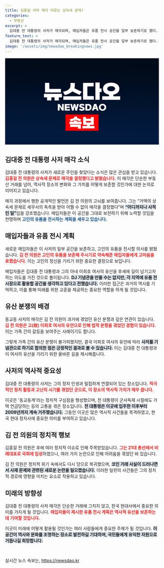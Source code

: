 ```yaml
---
title: 김홍걸 사저 매각 이유는 상속세 문제!
categories:
  - 부동산
excerpt: >
  김대중 전 대통령의 사저가 매각되며, 매입자들은 유품 전시 공간을 일부 보존하기로 했다. 김홍걸 전 의원은 거액의 상속세 문제로 매각을 결심했다고 밝히며, 기념관 건립 계획도 전했다. 이 역사적인 공간이 어떻게 재탄생할지, 그리고 유품 전시의 의미는 무엇일까? 클릭해서 자세히 알아보세요!
feature_text: >
  김대중 전 대통령의 사저가 매각되며, 매입자들은 유품 전시 공간을 일부 보존하기로 했다. 김홍걸 전 의원은 거액의 상속세 문제로 매각을 결심했다고 밝히며, 기념관 건립 계획도 전했다. 이 역사적인 공간이 어떻게 재탄생할지, 그리고 유품 전시의 의미는 무엇일까? 클릭해서 자세히 알아보세요!
image: '/assets/img/newsdao_breakingnews.jpg'
---
```


<p><img src="/assets/img/newsdao_breakingnews.jpg" alt="ontimetimes 속보" /></p>

<h2 data-ke-size="size26">김대중 전 대통령 사저 매각 소식</h2>

<p data-ke-size="size16">김대중 전 대통령의 사저가 새로운 주인을 찾았다는 소식은 많은 관심을 받고 있습니다. <b><span style="color: #ee2323;">김홍걸 전 의원은 상속세 문제로 매각을 결정했다고 밝혔습니다.</span></b> 이 매각은 단순한 부동산 거래를 넘어, 역사적 장소의 변화와 그 가치를 어떻게 보존할 것인가에 대한 논의로 이어지고 있습니다.</p>

<p data-ke-size="size16">매각 과정에서 행한 공개적인 발언은 김 전 의원의 고뇌를 보여줍니다. 그는 “거액의 상속세 문제로 세무서의 독촉을 받아 어쩔 수 없이 매각을 결정했다”며 <b><span style="background-color: #21538527;">“어디까지나 사적인 일”</span></b>임을 강조했습니다. 매입자들은 이 공간을 그대로 보전하기 위해 노력할 것임을 천명하며 <b><span style="color: #1a5490;">고인의 유품을 전시하는 계획을 세우고 있습니다.</span></b></p>

<h2 data-ke-size="size26">매입자들과 유품 전시 계획</h2>

<p data-ke-size="size16">새로운 매입자들은 이 사저의 일부 공간을 보존하고, 고인의 유품을 전시할 의사를 밝혔습니다. <b><span style="color: #ee2323;">김 전 의원은 고인의 유품을 보존해 주시기로 약속해준 매입자들에게 고마움을 표했습니다.</span></b> 이는 고인의 정신을 기리기 위한 중요한 결정으로 보입니다.</p>

<p data-ke-size="size16">매입자들은 김대중 전 대통령과 그의 아내 이희호 여사의 유산을 후세에 길이 남기고자 하는 의도를 가진 것으로 풀이됩니다. <b><span style="background-color: #21538527;">DJ 기념관을 만들 수는 없지만, 각 지역에 유품 전시장으로 활용할 공간을 생각하고 있다고 전했습니다.</span></b> 이러한 접근은 과거의 역사를 기억하고, 이를 통해 미래를 위한 교훈을 제공하는 중요한 역할을 하게 될 것입니다.</p>

<h2 data-ke-size="size26">유산 분쟁의 배경</h2>

<p data-ke-size="size16">동교동 사저의 매각은 김 전 의원이 과거에 겪었던 유산 분쟁과 깊은 연관이 있습니다. <b><span style="color: #ee2323;">김 전 의원은 고(故) 이희호 여사의 유언으로 인해 법적 분쟁을 겪었던 경험이 있습니다.</span></b> 이는 가족 간의 갈등을 보여주는 사례이기도 합니다.</p>

<p data-ke-size="size16">그렇게 가족 간의 유산 분쟁이 불가피했지만, 결국 이희호 여사의 유언에 따라 <b><span style="background-color: #21538527;">사저를 기념관으로 하기로 합의한 점은 긍정적인 결과로 볼 수 있습니다.</span></b> 이는 김대중 전 대통령과 이 여사의 유산을 기리기 위한 올바른 길을 제시해줍니다.</p>

<h2 data-ke-size="size26">사저의 역사적 중요성</h2>

<p data-ke-size="size16">김대중 전 대통령의 사저는 그의 정치 인생과 밀접하게 연결되어 있는 장소입니다. <b><span style="color: #ee2323;">적극적인 정치 활동과 고난의 시기를 겪었던 곳으로, 이 장소의 역사적 가치가 매우 큽니다.</span></b></p>

<p data-ke-size="size16">이곳은 '동교동계'라는 정치적 구심점을 형성했으며, 전 대통령이 군사독재 시절에도 가택 연금당하는 등의 고통을 겪은 장소입니다. <b><span style="background-color: #21538527;">전 대통령은 이곳에 입주한 이후부터 2009년까지 계속 거주했습니다.</span></b> 그동안 이곳은 많은 역사적 사건들을 목격하였고, 한국 현대 정치사에 중요한 의미를 부여하고 있습니다.</p>

<h2 data-ke-size="size26">김 전 의원의 정치적 행보</h2>

<p data-ke-size="size16">김홍걸 전 의원은 후에 여러 정치적 이슈로 인해 주목받았습니다. <b><span style="color: #ee2323;">그는 21대 총선에서 비례대표로 국회에 입성</span></b>하였으나, 여러 가지 논란으로 인해 어려움을 겪었던 바 있습니다.</p>

<p data-ke-size="size16">김 전 의원은 정치적 위기 속에서도 다시 당으로 복귀했으며, <b><span style="background-color: #21538527;">코인 거래 사실이 드러나면서 사재 문제와 관련된 새로운 논란을 일으켰습니다.</span></b> 이러한 일련의 사건들은 그의 정치적 경로에 영향을 미치는 요소로 작용하고 있습니다.</p>

<h2 data-ke-size="size26">미래의 방향성</h2>

<p data-ke-size="size16">김대중 전 대통령의 사저 매각은 단순한 거래에 그치지 않고, 한국 현대사에서 중요한 의미를 가지게 될 것입니다. <b><span style="color: #ee2323;">매입자들이 제시한 유품 전시 계획은 역사적 유산을 보존하는 데 기여할 것입니다.</span></b></p>

<p data-ke-size="size16">이곳이 미래에 어떻게 활용될 것인가는 여러 사람들에게 중요한 주제가 될 것입니다. <b><span style="background-color: #21538527;">이 공간이 역사와 문화를 조명하는 장소로 발전하길 기대하며, 국민들에게 유익한 자원으로 거듭나길 희망합니다.</span></b></p>

<p data-ke-size="size16">&nbsp;</p>
실시간 뉴스 속보는, <a href="https://newsdao.kr" rel="dofollow">https://newsdao.kr</a>


